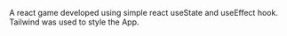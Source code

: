 A react game developed using simple react useState and useEffect hook. Tailwind was used to style the App.

